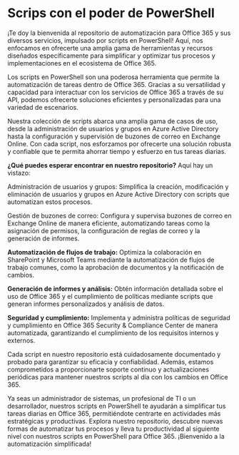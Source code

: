 # Scrips con el poder de PowerShell
¡Te doy la bienvenida al repositorio de automatización para Office 365 y sus diversos servicios, impulsado por scripts en PowerShell! Aquí, nos enfocamos en ofrecerte una amplia gama de herramientas y recursos diseñados específicamente para simplificar y optimizar tus procesos y implementaciones en el ecosistema de Office 365.

Los scripts en PowerShell son una poderosa herramienta que permite la automatización de tareas dentro de Office 365. Gracias a su versatilidad y capacidad para interactuar con los servicios de Office 365 a través de su API, podemos ofrecerte soluciones eficientes y personalizadas para una variedad de escenarios.

Nuestra colección de scripts abarca una amplia gama de casos de uso, desde la administración de usuarios y grupos en Azure Active Directory hasta la configuración y supervisión de buzones de correo en Exchange Online. Con cada script, nos esforzamos por ofrecerte una solución robusta y confiable que te permita ahorrar tiempo y esfuerzo en tus tareas diarias.

**¿Qué puedes esperar encontrar en nuestro repositorio?** Aquí hay un vistazo:

Administración de usuarios y grupos: Simplifica la creación, modificación y eliminación de usuarios y grupos en Azure Active Directory con scripts que automatizan estos procesos.

Gestión de buzones de correo: Configura y supervisa buzones de correo en Exchange Online de manera eficiente, automatizando tareas como la asignación de permisos, la configuración de reglas de correo y la generación de informes.

**Automatización de flujos de trabajo:** Optimiza la colaboración en SharePoint y Microsoft Teams mediante la automatización de flujos de trabajo comunes, como la aprobación de documentos y la notificación de cambios.

**Generación de informes y análisis:** Obtén información detallada sobre el uso de Office 365 y el cumplimiento de políticas mediante scripts que generan informes personalizados y análisis de datos.

**Seguridad y cumplimiento:** Implementa y administra políticas de seguridad y cumplimiento en Office 365 Security & Compliance Center de manera automatizada, garantizando el cumplimiento de los requisitos internos y externos.

Cada script en nuestro repositorio está cuidadosamente documentado y probado para garantizar su eficacia y confiabilidad. Además, estamos comprometidos a proporcionarte soporte continuo y actualizaciones periódicas para mantener nuestros scripts al día con los cambios en Office 365.

Ya seas un administrador de sistemas, un profesional de TI o un desarrollador, nuestros scripts en PowerShell te ayudarán a simplificar tus tareas diarias en Office 365, permitiéndote centrarte en actividades más estratégicas y productivas. Explora nuestro repositorio, descubre nuevas formas de automatizar tus procesos y lleva tu productividad al siguiente nivel con nuestros scripts en PowerShell para Office 365. ¡Bienvenido a la automatización simplificada!
